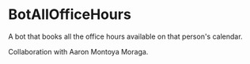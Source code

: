 # BotAllOfficeHours
A bot that books all the office hours available on that person's calendar.

Collaboration with Aaron Montoya Moraga.
